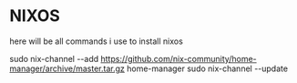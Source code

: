 # NIXOS

here will be all commands i use to install nixos

sudo nix-channel --add https://github.com/nix-community/home-manager/archive/master.tar.gz home-manager
sudo nix-channel --update
